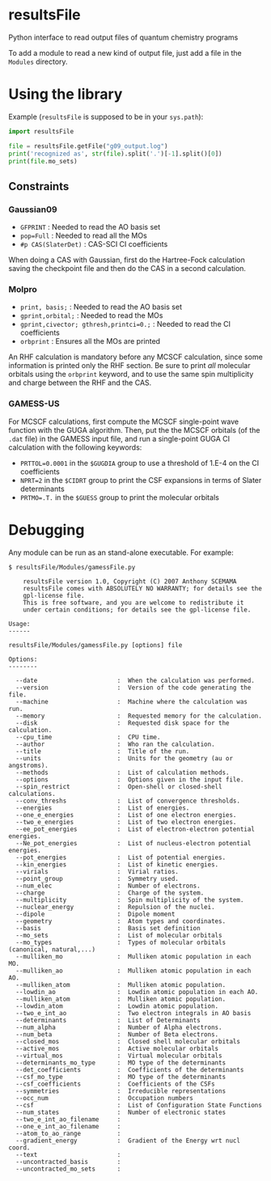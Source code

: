 # resultsFile
Python interface to read output files of quantum chemistry programs

To add a module to read a new kind of output file, just add a file 
in the `Modules` directory.



# Using the library

Example (`resultsFile` is supposed to be in your `sys.path`):

``` Python
import resultsFile 

file = resultsFile.getFile("g09_output.log")
print('recognized as', str(file).split('.')[-1].split()[0])
print(file.mo_sets)

```

## Constraints

### Gaussian09

* `GFPRINT`  : Needed to read the AO basis set
* `pop=Full` : Needed to read all the MOs
* `#p CAS(SlaterDet)` : CAS-SCI CI coefficients

When doing a CAS with Gaussian, first do the Hartree-Fock calculation saving the checkpoint
file and then do the CAS in a second calculation.


### Molpro

* `print, basis;` :  Needed to read the AO basis set
* `gprint,orbital;` : Needed to read the MOs
* `gprint,civector; gthresh,printci=0.;` : Needed to read the CI coefficients
* `orbprint` : Ensures all the MOs are printed

An RHF calculation is mandatory before any MCSCF calculation, since some
information is printed only the RHF section. Be sure to print *all* molecular
orbitals using the `orbprint` keyword, and to use the same spin multiplicity
and charge between the RHF and the CAS.


### GAMESS-US

For MCSCF calculations, first compute the MCSCF single-point wave function with
the GUGA algorithm. Then, put the the MCSCF orbitals (of the `.dat` file) in
the GAMESS input file, and run a single-point GUGA CI calculation with the
following keywords:

* `PRTTOL=0.0001` in the `$GUGDIA` group to use a threshold of 1.E-4 on the CI coefficients
* `NPRT=2` in the `$CIDRT` group to print the CSF expansions in terms of Slater determinants
* `PRTMO=.T.` in the `$GUESS` group to print the molecular orbitals

# Debugging

Any module can be run as an stand-alone executable. For example:

```
$ resultsFile/Modules/gamessFile.py

    resultsFile version 1.0, Copyright (C) 2007 Anthony SCEMAMA
    resultsFile comes with ABSOLUTELY NO WARRANTY; for details see the
    gpl-license file.
    This is free software, and you are welcome to redistribute it
    under certain conditions; for details see the gpl-license file.

Usage:
------

resultsFile/Modules/gamessFile.py [options] file

Options:
--------

  --date                      :  When the calculation was performed.
  --version                   :  Version of the code generating the file.
  --machine                   :  Machine where the calculation was run.
  --memory                    :  Requested memory for the calculation.
  --disk                      :  Requested disk space for the calculation.
  --cpu_time                  :  CPU time.
  --author                    :  Who ran the calculation.
  --title                     :  Title of the run.
  --units                     :  Units for the geometry (au or angstroms).
  --methods                   :  List of calculation methods.
  --options                   :  Options given in the input file.
  --spin_restrict             :  Open-shell or closed-shell calculations.
  --conv_threshs              :  List of convergence thresholds.
  --energies                  :  List of energies.
  --one_e_energies            :  List of one electron energies.
  --two_e_energies            :  List of two electron energies.
  --ee_pot_energies           :  List of electron-electron potential energies.
  --Ne_pot_energies           :  List of nucleus-electron potential energies.
  --pot_energies              :  List of potential energies.
  --kin_energies              :  List of kinetic energies.
  --virials                   :  Virial ratios.
  --point_group               :  Symmetry used.
  --num_elec                  :  Number of electrons.
  --charge                    :  Charge of the system.
  --multiplicity              :  Spin multiplicity of the system.
  --nuclear_energy            :  Repulsion of the nuclei.
  --dipole                    :  Dipole moment
  --geometry                  :  Atom types and coordinates.
  --basis                     :  Basis set definition
  --mo_sets                   :  List of molecular orbitals
  --mo_types                  :  Types of molecular orbitals (canonical, natural,...)
  --mulliken_mo               :  Mulliken atomic population in each MO.
  --mulliken_ao               :  Mulliken atomic population in each AO.
  --mulliken_atom             :  Mulliken atomic population.
  --lowdin_ao                 :  Lowdin atomic population in each AO.
  --mulliken_atom             :  Mulliken atomic population.
  --lowdin_atom               :  Lowdin atomic population.
  --two_e_int_ao              :  Two electron integrals in AO basis
  --determinants              :  List of Determinants
  --num_alpha                 :  Number of Alpha electrons.
  --num_beta                  :  Number of Beta electrons.
  --closed_mos                :  Closed shell molecular orbitals
  --active_mos                :  Active molecular orbitals
  --virtual_mos               :  Virtual molecular orbitals
  --determinants_mo_type      :  MO type of the determinants
  --det_coefficients          :  Coefficients of the determinants
  --csf_mo_type               :  MO type of the determinants
  --csf_coefficients          :  Coefficients of the CSFs
  --symmetries                :  Irreducible representations
  --occ_num                   :  Occupation numbers
  --csf                       :  List of Configuration State Functions
  --num_states                :  Number of electronic states
  --two_e_int_ao_filename     :  
  --one_e_int_ao_filename     :  
  --atom_to_ao_range          :  
  --gradient_energy           :  Gradient of the Energy wrt nucl coord.
  --text                      :  
  --uncontracted_basis        :  
  --uncontracted_mo_sets      :  

```

